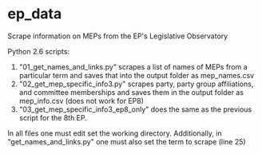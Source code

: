 # ep_data
Scrape information on MEPs from the EP's Legislative Observatory

Python 2.6 scripts:
1) "01_get_names_and_links.py" scrapes a list of names of MEPs  from a particular term and saves that into the output folder as mep_names.csv
2) "02_get_mep_specific_info3.py" scrapes party, party group affiliations, and committee memberships and saves them in the output folder as mep_info.csv (does not work for EP8)
3) "03_get_mep_specific_info3_ep8_only" does the same as the previous script for the 8th EP.

In all files one must edit set the working directory. Additionally, in "get_names_and_links.py" one must also set the term to scrape (line 25)
